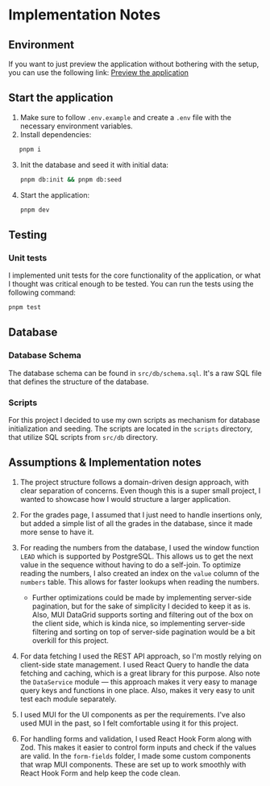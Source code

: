 # Implementation Notes

## Environment

If you want to just preview the application without bothering with the setup, you can use the following link:
[Preview the application](https://full-stack-homework.vercel.app)

## Start the application

1. Make sure to follow `.env.example` and create a `.env` file with the necessary environment variables.
2. Install dependencies:

```bash
   pnpm i
````

3. Init the database and seed it with initial data:

   ```bash
   pnpm db:init && pnpm db:seed
   ```

4. Start the application:

   ```bash
   pnpm dev
   ```

## Testing

### Unit tests

I implemented unit tests for the core functionality of the application, or what I thought was critical enough to be tested.
You can run the tests using the following command:

```bash
pnpm test
```

## Database

### Database Schema

The database schema can be found in `src/db/schema.sql`. It's a raw SQL file that defines the structure of the database.

### Scripts

For this project I decided to use my own scripts as mechanism for database initialization and seeding. The scripts are located in the `scripts` directory, that utilize SQL scripts from `src/db` directory.

## Assumptions & Implementation notes

1. The project structure follows a domain-driven design approach, with clear separation of concerns. Even though this is a super small project, I wanted to showcase how I would structure a larger application.
2. For the grades page, I assumed that I just need to handle insertions only, but added a simple list of all the grades in the database, since it made more sense to have it.
3. For reading the numbers from the database, I used the window function `LEAD` which is supported by PostgreSQL. This allows us to get the next value in the sequence without having to do a self-join.
   To optimize reading the numbers, I also created an index on the `value` column of the `numbers` table. This allows for faster lookups when reading the numbers.

   * Further optimizations could be made by implementing server-side pagination, but for the sake of simplicity I decided to keep it as is.
     Also, MUI DataGrid supports sorting and filtering out of the box on the client side, which is kinda nice, so implementing server-side filtering and sorting on top of server-side pagination would be a bit overkill for this project.
4. For data fetching I used the REST API approach, so I'm mostly relying on client-side state management. I used React Query to handle the data fetching and caching, which is a great library for this purpose.
   Also note the `DataService` module — this approach makes it very easy to manage query keys and functions in one place. Also, makes it very easy to unit test each module separately.
5. I used MUI for the UI components as per the requirements. I've also used MUI in the past, so I felt comfortable using it for this project.
6. For handling forms and validation, I used React Hook Form along with Zod. This makes it easier to control form inputs and check if the values are valid.
   In the `form-fields` folder, I made some custom components that wrap MUI components. These are set up to work smoothly with React Hook Form and help keep the code clean.
